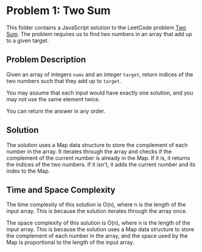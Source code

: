 # Problem 1: Two Sum

This folder contains a JavaScript solution to the LeetCode problem [Two Sum](https://leetcode.com/problems/two-sum/). The problem requires us to find two numbers in an array that add up to a given target.

## Problem Description

Given an array of integers `nums` and an integer `target`, return indices of the two numbers such that they add up to `target`.

You may assume that each input would have exactly one solution, and you may not use the same element twice.

You can return the answer in any order.

## Solution

The solution uses a Map data structure to store the complement of each number in the array. It iterates through the array and checks if the complement of the current number is already in the Map. If it is, it returns the indices of the two numbers. If it isn't, it adds the current number and its index to the Map.

## Time and Space Complexity

The time complexity of this solution is O(n), where n is the length of the input array. This is because the solution iterates through the array once.

The space complexity of this solution is O(n), where n is the length of the input array. This is because the solution uses a Map data structure to store the complement of each number in the array, and the space used by the Map is proportional to the length of the input array.